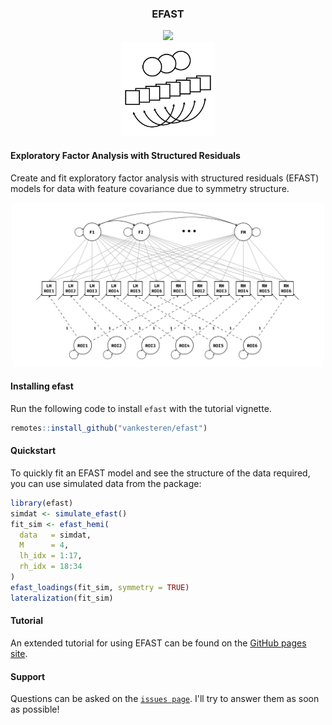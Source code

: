 <h3 align="center"> EFAST </h3>
<p align="center"><a href="https://travis-ci.org/vankesteren/efast"><img src="https://travis-ci.org/vankesteren/efast.svg?branch=master"></img></a><br/>
<img src="./img/efast_icon.png" width="150px"></img>
</p>


#### Exploratory Factor Analysis with Structured Residuals
Create and fit exploratory factor analysis with structured residuals (EFAST) models for data with feature covariance due to symmetry structure.
<p align="center">
<img src="./img/efa_uncorr_met.png" width="500px"></img><br/>
</p>

#### Installing efast
Run the following code to install `efast` with the tutorial vignette.
```r
remotes::install_github("vankesteren/efast")
```

#### Quickstart
To quickly fit an EFAST model and see the structure of the data required, you can use simulated data from the package:
```r
library(efast)
simdat <- simulate_efast()
fit_sim <- efast_hemi(
  data   = simdat, 
  M      = 4, 
  lh_idx = 1:17, 
  rh_idx = 18:34
)
efast_loadings(fit_sim, symmetry = TRUE)
lateralization(fit_sim)
```

#### Tutorial
An extended tutorial for using EFAST can be found on the [GitHub pages site](https://vankesteren.github.io/efast).


#### Support
Questions can be asked on the [`issues page`](https://github.com/vankesteren/efast/issues). I'll try to answer them as soon as possible!
